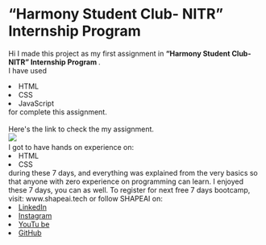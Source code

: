 # “Harmony Student Club- NITR” Internship Program

Hi I made this project as my first assignment in <b>“Harmony Student Club- NITR” Internship Program
</b>.
<br>
I have used

<li>HTML
<li>CSS
<li>JavaScript
<br> for complete this assignment.
<br><br>Here's the link to check the my assignment.<br>
<a href="https://lakshithahewagamage.github.io/calculator/"> <img src="https://pngimg.com/uploads/calculator/calculator_PNG102230.png"> </a>
<br>I got to have hands on experience on:
<li>HTML
<li>CSS
<br>during these 7 days, and everything was explained from the very basics so that
anyone with zero experience on programming can learn.
I enjoyed these 7 days, you can as well. To register for next free 7 days bootcamp, visit:
www.shapeai.tech
or follow SHAPEAI on:
<li><a href=
"https://in.linkedin.com/company/shapeai">LinkedIn</a>
<li><a href=
"https://www.instagram.com/shape.ai/?hl=en">Instagram</a>
<li><a
href=
"https://www.youtube.com/channel/UCTUvDLTW9meuDXWcbmISPdA">YouTu
be</a>
<li><a href=
"https://github.com/shapeai">GitHub</a>
